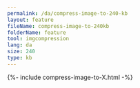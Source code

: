 ```yaml
---
permalink: /da/compress-image-to-240-kb
layout: feature
fileName: compress-image-to-240kb
folderName: feature
tool: imgcompression
lang: da
size: 240
type: kb
---
```


{%- include compress-image-to-X.html -%}
